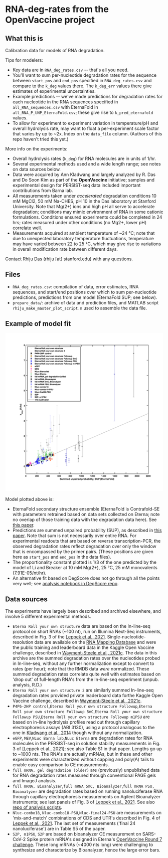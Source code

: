 # RNA-deg-rates from the OpenVaccine project

## What this is
Calibration data for models of RNA degradation.

Tips for modelers:  
* Key data are in `RNA_deg_rates.csv` -- that's all you need.
* You'll want to sum per-nucleotide degradation rates for the sequence between `start_pos` and `end_pos` specified in `RNA_deg_rates.csv` and compare to the `k_deg` values there. The `k_deg_err` values there give estimates of experimental uncertainties.  
* Example predictions -- we've made predictions for degradation rates for each nucleotide in the RNA sequences specified in `all_RNA_sequences.csv` with EternaFold in `all_RNA_P_UNP_EternaFold.csv`; these give rise to `k_pred_eternafold` values.
* To allow for experiment to experiment variation in temperature/pH and overall hydrolysis rate, may want to float a per-experiment scale factor that varies by up to ~2x. Index on the `data_file` column. (Authors of this repo haven't tried this yet.)

More info on the experiments:

* Overall hydrolysis rates (`k_deg`) for RNA molecules are in units of 1/hr. 
* Several experimental methods used and a wide length range; see notes on data sources below.
* Data were acquired by Ann Kladwang and largely analyzed by R. Das and Do Soon Kim as part of the **OpenVaccine** initiative; samples and experimental design for PERSIST-seq data included important contributions from Barna lab.
* All measurements taken under _accelerated_ degradation conditions 10 mM MgCl2, 50 mM Na-CHES, pH 10 in the Das laboratory at Stanford University. Note that Mg(2+) ions and high pH all serve to accelerate degradation; conditions may mimic environment of RNA in some cationic formulations. Conditions ensured experiments could be completed in 24 hrs; rates measured under other conditions (no Mg2+, lower pH) correlate well.
* Measurements acquired at ambient temperature of ~24 °C; note that due to unexpected laboratory temperature fluctuations, temperature may have varied between 22 to 25 °C, which may give rise to variations in overall modification rate between different days. 

Contact Rhiju Das (rhiju [at] stanford.edu) with any questions.

## Files
* `RNA_deg_rates.csv`: compilation of data, error estimates, RNA sequences, and start/end positions over which to sum per-nucleotide predictions,  predictions from one model (EternaFold SUP; see below).
* `prepare_data/`: archive of data and prediction files, and MATLAB script `rhiju_make_master_plot_script.m` used to assemble the data file.  

## Example of model fit

![](prepare_data/RNA-deg-rates.png)

Model plotted above is:  

* EternaFold secondary structure ensemble (EternaFold is Contrafold-SE with parameters retrained based on data sets collected on Eterna; note no overlap of those training data with the degradation data here). See [this paper](https://www.biorxiv.org/content/10.1101/2020.05.29.124511v2.full).  
* Predictions are summed unpaired probability (SUP), as described in [this paper](https://doi.org/10.1093/nar/gkab764). Note that sum is not necessarily over entire RNA. For experimental readouts that are based on reverse transcription-PCR, the observed degradation rates reflect degradation over only the window that is encompassed by the primer pairs. (These positions are given here as `start_pos` and `end_pos` in the data files). 
* The proportionality constant plotted is 1/3 of the one predicted by the model of Li and Breaker at 10 mM Mg(2+), 25 °C, 25 mM monovalents (7.91E-05/nt/hr). 
* An alternative fit based on DegScore does not go through all the points very well; see [analysis notebook in DegScore repo](https://github.com/eternagame/DegScore/blob/master/Demo/Degscore_Demo.ipynb).

## Data sources

The experiments have largely been described and archived elsewhere, and involve 5 different experimental methods.

* `Eterna Roll your own structure` data are based on the In-line-seq protocol on short RNAs (~100 nt), run on Illumina Next-Seq instruments, described in Fig. 3 of the [Leppek et al., 2021](https://www.biorxiv.org/content/10.1101/2021.03.29.437587v1.full). Single-nucleotide-resolution data are available on the [RNA Mapping Database](https://rmdb.stanford.edu/detail/RYOS1_MGPH_0000) and were the public training and leaderboard data in the Kaggle Open Vaccine challenge, described in [Wayment-Steele et al., 2021c](https://arxiv.org/pdf/2110.07531.pdf). The data in this archive are the summed degradation rates over the nucleotides probed in In-line-seq, without any further normalization except to convert to rates (per hour); note that the RMDB data _were_ normalized. These summed degradation rates correlate quite well with estimates based on 'drop out' of full-length RNA's from the In-line-seq experiment (unpub. analysis, R.D.)
* `Eterna Roll your own structure 2` are similarly summed In-line-seq degradation rates provided private leaderboard data forthe Kaggle Open Vaccine challenge, described in [Wayment-Steele et al., 2021c](https://arxiv.org/pdf/2110.07531.pdf). 
* `P4P6-2HP control`,`Eterna Roll your own structure Followup`,`Eterna Roll your own structure Followup 5mC`,`Eterna Roll your own structure Followup PSU`,`Eterna Roll your own structure Followup m1PSU` are based on in-line hydrolysis profiles read out through capillary electrophoresis assays (ABI 3130), using a protocol analogous to the one in [Kladwang et al., 2014](https://daslab.stanford.edu/site_data/pub_pdf/2014_Kladwang_Biochem.pdf) though without any normalization.
*  `eGFP`, `MEV`,`NLuc Barna lab`,`NLuc Eterna` are degradation rates for RNA molecules in the PERSIST-seq in solution stability measurements in Fig. 3 of [Leppek et al., 2021]; see also Table S1 in that paper. Lengths go up to ~1000 nts. The RNA's are actually mRNAs, but in these and other experiments were characterized without capping and poly(A) tails to enable easy comparison to CE measurements.
* `full mRNA, gel degradation (older)` are (previously) unpublished data for RNA degradation rates measured through conventional PAGE gels and ImageJ analysis.
* `full mRNA, Bioanalyzer`,`full mRNA 5mC, Bioanalyzer`,`full mRNA PSU, Bioanalyzer`  are degradation rates based on running nanoluciferase RNA through capillary electrophoresis measurements on Agilent Bioanalyzer instruments; see last panels of Fig. 3 of [Leppek et al., 2021](https://www.biorxiv.org/content/10.1101/2021.03.29.437587v1.full). See also [repo of analysis scripts](https://github.com/DasLab/openvaccine-CE-analysis).
* `Nluc-combo18`, `Nluc-combo18-PSU`,`Nluc-final24-PSU` are measurements on 'mix-and-match' combinations of CDS and UTR's described in Fig. 4 of [Leppek et al., 2021](https://www.biorxiv.org/content/10.1101/2021.03.29.437587v1.full). The last set of measurements ('final 24 nanoluciferase') are in Table S5 of the paper. 
*  `S2P, m1PSU`, `S2P` are based on bioanalyzer CE measurement on SARS-CoV-2 Spike protein mRNA's designed in Eterna's [OpenVaccine Round 7 challenge](https://eternagame.org/labs/10506533). These long mRNAs (~4000 nts long) were challenging to synthesize and characterize by Bioanalyzer, hence the large error bars.




